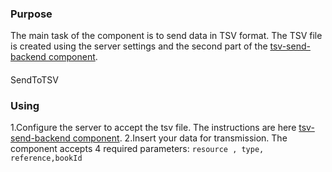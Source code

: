 ### Purpose

The main task of the component is to send data in TSV format. The TSV file is created using the server settings and the second part of the [tsv-send-backend component](https://github.com/texttree/tsv-send-backend/).

####
SendToTSV

### Using
1.Configure the server to accept the tsv file. The instructions are here [tsv-send-backend component](https://github.com/texttree/tsv-send-backend/).
2.Insert your data for transmission. The component accepts 4 required parameters:
`resource , type, reference,bookId`
